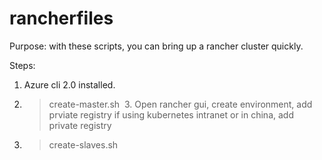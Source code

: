 # rancherfiles

Purpose:
  with these scripts, you can bring up a rancher cluster quickly.
  
Steps:
  1. Azure cli 2.0 installed.
  2. > create-master.sh
  3. Open rancher gui, create environment, add prviate registry if using kubernetes intranet or in china, add private registry
  4. > create-slaves.sh
